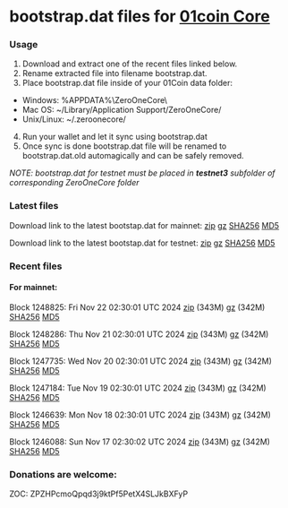 # bootstrap.dat files for [01coin Core](https://01coin.io)

### Usage

1. Download and extract one of the recent files linked below.
2. Rename extracted file into filename bootstrap.dat.
3. Place bootstrap.dat file inside of your 01Coin data folder:
 - Windows: %APPDATA%\ZeroOneCore\
 - Mac OS: ~/Library/Application Support/ZeroOneCore/
 - Unix/Linux: ~/.zeroonecore/
4. Run your wallet and let it sync using bootstrap.dat
5. Once sync is done bootstrap.dat file will be renamed to bootstrap.dat.old automagically and can be safely removed.

_NOTE: bootstrap.dat for testnet must be placed in **testnet3** subfolder of corresponding ZeroOneCore folder_

### Latest files
Download link to the latest bootstap.dat for mainnet: [zip](https://files.01coin.io/mainnet/bootstrap.dat.zip) [gz](https://files.01coin.io/mainnet/bootstrap.dat.tar.gz) [SHA256](https://files.01coin.io/mainnet/sha256.txt) [MD5](https://files.01coin.io/mainnet/md5.txt)

Download link to the latest bootstap.dat for testnet: [zip](https://files.01coin.io/testnet/bootstrap.dat.zip) [gz](https://files.01coin.io/testnet/bootstrap.dat.tar.gz) [SHA256](https://files.01coin.io/testnet/sha256.txt) [MD5](https://files.01coin.io/testnet/md5.txt)

### Recent files

#### For mainnet:

Block 1248825: Fri Nov 22 02:30:01 UTC 2024 [zip](https://files.01coin.io/mainnet/2024-11-22/bootstrap.dat.zip) (343M) [gz](https://files.01coin.io/mainnet/2024-11-22/bootstrap.dat.tar.gz) (342M) [SHA256](https://files.01coin.io/mainnet/2024-11-22/sha256.txt) [MD5](https://files.01coin.io/mainnet/2024-11-22/md5.txt)

Block 1248286: Thu Nov 21 02:30:01 UTC 2024 [zip](https://files.01coin.io/mainnet/2024-11-21/bootstrap.dat.zip) (343M) [gz](https://files.01coin.io/mainnet/2024-11-21/bootstrap.dat.tar.gz) (342M) [SHA256](https://files.01coin.io/mainnet/2024-11-21/sha256.txt) [MD5](https://files.01coin.io/mainnet/2024-11-21/md5.txt)

Block 1247735: Wed Nov 20 02:30:01 UTC 2024 [zip](https://files.01coin.io/mainnet/2024-11-20/bootstrap.dat.zip) (343M) [gz](https://files.01coin.io/mainnet/2024-11-20/bootstrap.dat.tar.gz) (342M) [SHA256](https://files.01coin.io/mainnet/2024-11-20/sha256.txt) [MD5](https://files.01coin.io/mainnet/2024-11-20/md5.txt)

Block 1247184: Tue Nov 19 02:30:01 UTC 2024 [zip](https://files.01coin.io/mainnet/2024-11-19/bootstrap.dat.zip) (343M) [gz](https://files.01coin.io/mainnet/2024-11-19/bootstrap.dat.tar.gz) (342M) [SHA256](https://files.01coin.io/mainnet/2024-11-19/sha256.txt) [MD5](https://files.01coin.io/mainnet/2024-11-19/md5.txt)

Block 1246639: Mon Nov 18 02:30:01 UTC 2024 [zip](https://files.01coin.io/mainnet/2024-11-18/bootstrap.dat.zip) (343M) [gz](https://files.01coin.io/mainnet/2024-11-18/bootstrap.dat.tar.gz) (342M) [SHA256](https://files.01coin.io/mainnet/2024-11-18/sha256.txt) [MD5](https://files.01coin.io/mainnet/2024-11-18/md5.txt)

Block 1246088: Sun Nov 17 02:30:02 UTC 2024 [zip](https://files.01coin.io/mainnet/2024-11-17/bootstrap.dat.zip) (343M) [gz](https://files.01coin.io/mainnet/2024-11-17/bootstrap.dat.tar.gz) (342M) [SHA256](https://files.01coin.io/mainnet/2024-11-17/sha256.txt) [MD5](https://files.01coin.io/mainnet/2024-11-17/md5.txt)


### Donations are welcome:

ZOC: ZPZHPcmoQpqd3j9ktPf5PetX4SLJkBXFyP
